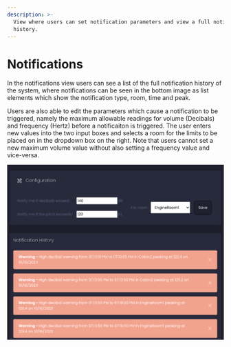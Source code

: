 ```yaml
---
description: >-
  View where users can set notification parameters and view a full notification
  history.
---
```


# Notifications

In the notifications view users can see a list of the full notification history of the system, where notifications can be seen in the bottom image as list elements which show the notification type, room, time and peak.

Users are also able to edit the parameters which cause a notification to be triggered, namely the maximum allowable readings for volume (Decibals) and frequency (Hertz) before a notificaiton is triggered. The user enters new values into the two input boxes and selects a room for the limits to be placed on in the dropdown box on the right. Note that users cannot set a new maximum volume value without also setting a frequency value and vice-versa.

![Notifications View](<../.gitbook/assets/Screen Shot 2021-10-18 at 5.06.04 pm.png>)
